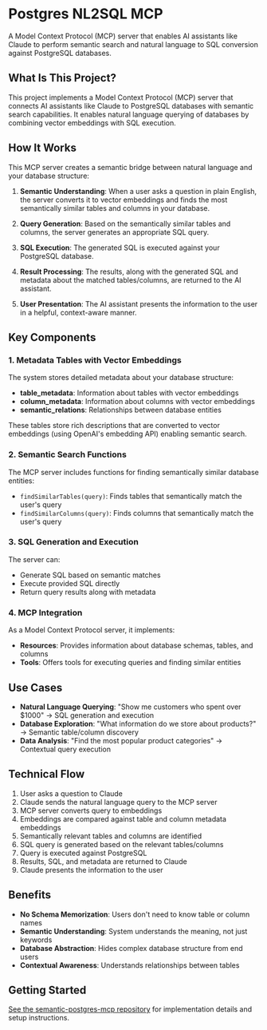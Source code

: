 # Postgres NL2SQL MCP

A Model Context Protocol (MCP) server that enables AI assistants like Claude to perform semantic search and natural language to SQL conversion against PostgreSQL databases.

## What Is This Project?

This project implements a Model Context Protocol (MCP) server that connects AI assistants like Claude to PostgreSQL databases with semantic search capabilities. It enables natural language querying of databases by combining vector embeddings with SQL execution.

## How It Works

This MCP server creates a semantic bridge between natural language and your database structure:

1. **Semantic Understanding**: When a user asks a question in plain English, the server converts it to vector embeddings and finds the most semantically similar tables and columns in your database.

2. **Query Generation**: Based on the semantically similar tables and columns, the server generates an appropriate SQL query.

3. **SQL Execution**: The generated SQL is executed against your PostgreSQL database.

4. **Result Processing**: The results, along with the generated SQL and metadata about the matched tables/columns, are returned to the AI assistant.

5. **User Presentation**: The AI assistant presents the information to the user in a helpful, context-aware manner.

## Key Components

### 1. Metadata Tables with Vector Embeddings

The system stores detailed metadata about your database structure:

- **table_metadata**: Information about tables with vector embeddings
- **column_metadata**: Information about columns with vector embeddings
- **semantic_relations**: Relationships between database entities

These tables store rich descriptions that are converted to vector embeddings (using OpenAI's embedding API) enabling semantic search.

### 2. Semantic Search Functions

The MCP server includes functions for finding semantically similar database entities:

- `findSimilarTables(query)`: Finds tables that semantically match the user's query
- `findSimilarColumns(query)`: Finds columns that semantically match the user's query

### 3. SQL Generation and Execution

The server can:

- Generate SQL based on semantic matches
- Execute provided SQL directly
- Return query results along with metadata

### 4. MCP Integration

As a Model Context Protocol server, it implements:

- **Resources**: Provides information about database schemas, tables, and columns
- **Tools**: Offers tools for executing queries and finding similar entities

## Use Cases

- **Natural Language Querying**: "Show me customers who spent over $1000" → SQL generation and execution
- **Database Exploration**: "What information do we store about products?" → Semantic table/column discovery
- **Data Analysis**: "Find the most popular product categories" → Contextual query execution

## Technical Flow

1. User asks a question to Claude
2. Claude sends the natural language query to the MCP server
3. MCP server converts query to embeddings
4. Embeddings are compared against table and column metadata embeddings
5. Semantically relevant tables and columns are identified
6. SQL query is generated based on the relevant tables/columns
7. Query is executed against PostgreSQL
8. Results, SQL, and metadata are returned to Claude
9. Claude presents the information to the user

## Benefits

- **No Schema Memorization**: Users don't need to know table or column names
- **Semantic Understanding**: System understands the meaning, not just keywords
- **Database Abstraction**: Hides complex database structure from end users
- **Contextual Awareness**: Understands relationships between tables

## Getting Started

[See the semantic-postgres-mcp repository](https://github.com/cpenniman12/semantic-postgres-mcp) for implementation details and setup instructions.